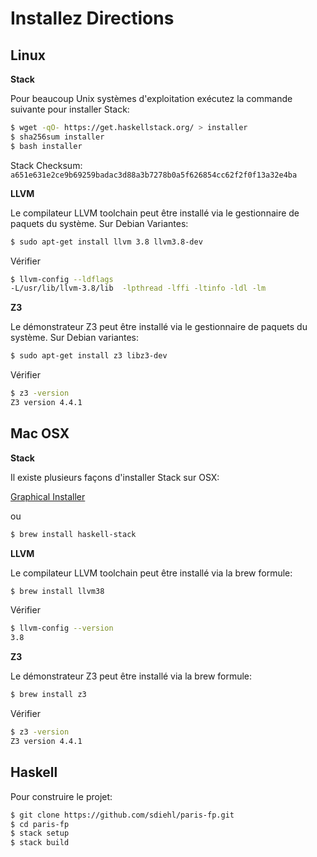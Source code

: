 Installez Directions
====================

Linux
-----

**Stack**

Pour beaucoup Unix systèmes d'exploitation exécutez la commande suivante pour installer Stack:

```bash
$ wget -qO- https://get.haskellstack.org/ > installer
$ sha256sum installer
$ bash installer
```

Stack Checksum: ``a651e631e2ce9b69259badac3d88a3b7278b0a5f626854cc62f2f0f13a32e4ba``

**LLVM**

Le compilateur LLVM toolchain peut être installé via le gestionnaire de paquets
du système. Sur Debian Variantes:

```bash
$ sudo apt-get install llvm 3.8 llvm3.8-dev
```

Vérifier

```bash
$ llvm-config --ldflags
-L/usr/lib/llvm-3.8/lib  -lpthread -lffi -ltinfo -ldl -lm
```

**Z3**

Le démonstrateur Z3 peut être installé via le gestionnaire de paquets du système. Sur Debian
variantes:

```bash
$ sudo apt-get install z3 libz3-dev
```

Vérifier

```bash
$ z3 -version
Z3 version 4.4.1
```

Mac OSX
-------

**Stack**

Il existe plusieurs façons d'installer Stack sur OSX:

[Graphical Installer](https://www.stackage.org/stack/osx-x86_64)

ou

```bash
$ brew install haskell-stack
```

**LLVM**

Le compilateur LLVM toolchain peut être installé via la brew formule:

```bash
$ brew install llvm38
```


Vérifier

```bash
$ llvm-config --version
3.8
```

**Z3**

Le démonstrateur Z3 peut être installé via la brew formule:

```bash
$ brew install z3
```

Vérifier

```bash
$ z3 -version
Z3 version 4.4.1
```

Haskell
-------

Pour construire le projet:

```bash
$ git clone https://github.com/sdiehl/paris-fp.git
$ cd paris-fp
$ stack setup
$ stack build
```
